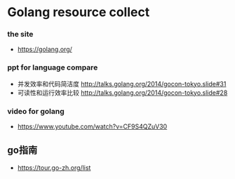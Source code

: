# Golang resource collect
### the site
* https://golang.org/

### ppt for language compare
* 并发效率和代码简洁度 http://talks.golang.org/2014/gocon-tokyo.slide#31
* 可读性和运行效率比较 http://talks.golang.org/2014/gocon-tokyo.slide#28

### video for golang
* https://www.youtube.com/watch?v=CF9S4QZuV30

## go指南
* https://tour.go-zh.org/list
